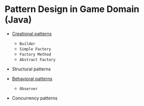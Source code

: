 Pattern Design in Game Domain (Java)
==============

* [Creational patterns](https://github.com/victorakamon/pattern-design/tree/master/src/creational)
  * ```Builder```
  * ```Simple Factory```
  * ```Factory Method```
  * ```Abstract Factory```

* Structural patterns

* [Behavioral patterns](https://github.com/victorakamon/pattern-design/tree/master/src/behavioral)
  * ```Observer```
  
* Concurrency patterns
